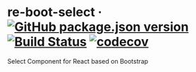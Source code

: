 # re-boot-select &middot; [![GitHub package.json version](https://img.shields.io/github/package-json/v/fdefelici/re-boot-select?color=blue&label=npm)](https://www.npmjs.com/package/@fdefelici/re-boot-select) [![Build Status](https://travis-ci.org/fdefelici/re-boot-select.svg?branch=master)](https://travis-ci.org/fdefelici/re-boot-select) [![codecov](https://codecov.io/gh/fdefelici/re-boot-select/branch/master/graph/badge.svg)](https://codecov.io/gh/fdefelici/re-boot-select)

Select Component for React based on Bootstrap
